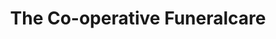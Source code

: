 ---
title: "The Co-operative Funeralcare"
url: /edinburgh/the-co-operative-funeralcare-parkhead-gardens/
shop: Bestattungen
---